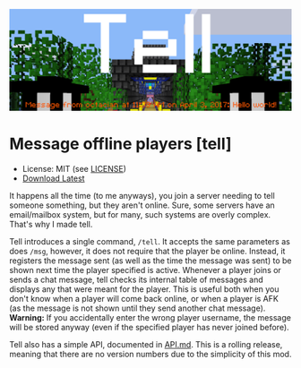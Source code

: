 ![Screenshot](.gh-screenshot.png)

Message offline players [tell]
================================
* License: MIT (see [LICENSE](https://github.com/octacian/tell/blob/master/LICENSE))
* [Download Latest](https://github.com/octacian/tell/archive/master.zip)

It happens all the time (to me anyways), you join a server needing to tell someone something, but they aren't online. Sure, some servers have an email/mailbox system, but for many, such systems are overly complex. That's why I made tell.

Tell introduces a single command, `/tell`. It accepts the same parameters as does `/msg`, however, it does not require that the player be online. Instead, it registers the message sent (as well as the time the message was sent) to be shown next time the player specified is active. Whenever a player joins or sends a chat message, tell checks its internal table of messages and displays any that were meant for the player. This is useful both when you don't know when a player will come back online, or when a player is AFK (as the message is not shown until they send another chat message). __Warning:__ If you accidentally enter the wrong player username, the message will be stored anyway (even if the specified player has never joined before).

Tell also has a simple API, documented in [API.md](https://github.com/octacian/tell/blob/master/API.md). This is a rolling release, meaning that there are no version numbers due to the simplicity of this mod.